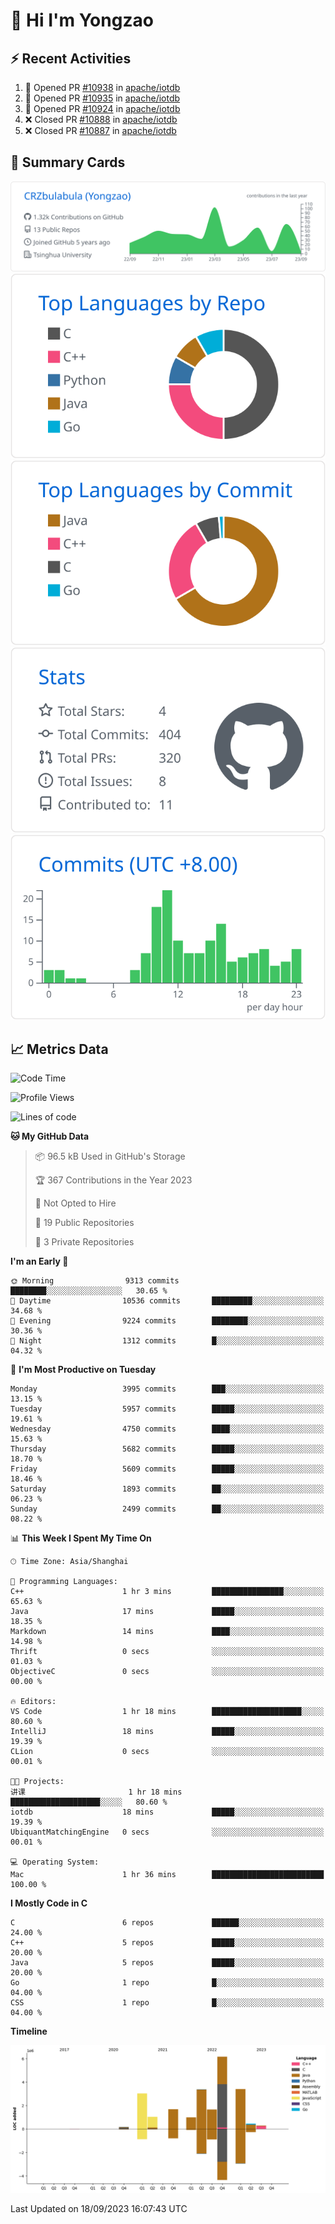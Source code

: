 # 👋 Hi I'm Yongzao

## ⚡ Recent Activities
<!--START_SECTION:activity-->
1. 💪 Opened PR [#10938](https://github.com/apache/iotdb/pull/10938) in [apache/iotdb](https://github.com/apache/iotdb)
2. 💪 Opened PR [#10935](https://github.com/apache/iotdb/pull/10935) in [apache/iotdb](https://github.com/apache/iotdb)
3. 💪 Opened PR [#10924](https://github.com/apache/iotdb/pull/10924) in [apache/iotdb](https://github.com/apache/iotdb)
4. ❌ Closed PR [#10888](https://github.com/apache/iotdb/pull/10888) in [apache/iotdb](https://github.com/apache/iotdb)
5. ❌ Closed PR [#10887](https://github.com/apache/iotdb/pull/10887) in [apache/iotdb](https://github.com/apache/iotdb)
<!--END_SECTION:activity-->

## 🎑 Summary Cards

[![](https://raw.githubusercontent.com/CRZbulabula/CRZbulabula/main/profile-summary-card-output/github/0-profile-details.svg)](https://github.com/vn7n24fzkq/github-profile-summary-cards)
[![](https://raw.githubusercontent.com/CRZbulabula/CRZbulabula/main/profile-summary-card-output/github/1-repos-per-language.svg)](https://github.com/vn7n24fzkq/github-profile-summary-cards) [![](https://raw.githubusercontent.com/CRZbulabula/CRZbulabula/main/profile-summary-card-output/github/2-most-commit-language.svg)](https://github.com/vn7n24fzkq/github-profile-summary-cards)
[![](https://raw.githubusercontent.com/CRZbulabula/CRZbulabula/main/profile-summary-card-output/github/3-stats.svg)](https://github.com/vn7n24fzkq/github-profile-summary-cards) [![](https://raw.githubusercontent.com/CRZbulabula/CRZbulabula/main/profile-summary-card-output/github/4-productive-time.svg)](https://github.com/vn7n24fzkq/github-profile-summary-cards)

## 📈 Metrics Data

<!--START_SECTION:waka-->
![Code Time](http://img.shields.io/badge/Code%20Time-305%20hrs%2050%20mins-blue)

![Profile Views](http://img.shields.io/badge/Profile%20Views-6-blue)

![Lines of code](https://img.shields.io/badge/From%20Hello%20World%20I%27ve%20Written-22.2%20million%20lines%20of%20code-blue)

**🐱 My GitHub Data** 

> 📦 96.5 kB Used in GitHub's Storage 
 > 
> 🏆 367 Contributions in the Year 2023
 > 
> 🚫 Not Opted to Hire
 > 
> 📜 19 Public Repositories 
 > 
> 🔑 3 Private Repositories 
 > 
**I'm an Early 🐤** 

```text
🌞 Morning                9313 commits        ████████░░░░░░░░░░░░░░░░░   30.65 % 
🌆 Daytime                10536 commits       █████████░░░░░░░░░░░░░░░░   34.68 % 
🌃 Evening                9224 commits        ████████░░░░░░░░░░░░░░░░░   30.36 % 
🌙 Night                  1312 commits        █░░░░░░░░░░░░░░░░░░░░░░░░   04.32 % 
```
📅 **I'm Most Productive on Tuesday** 

```text
Monday                   3995 commits        ███░░░░░░░░░░░░░░░░░░░░░░   13.15 % 
Tuesday                  5957 commits        █████░░░░░░░░░░░░░░░░░░░░   19.61 % 
Wednesday                4750 commits        ████░░░░░░░░░░░░░░░░░░░░░   15.63 % 
Thursday                 5682 commits        █████░░░░░░░░░░░░░░░░░░░░   18.70 % 
Friday                   5609 commits        █████░░░░░░░░░░░░░░░░░░░░   18.46 % 
Saturday                 1893 commits        ██░░░░░░░░░░░░░░░░░░░░░░░   06.23 % 
Sunday                   2499 commits        ██░░░░░░░░░░░░░░░░░░░░░░░   08.22 % 
```


📊 **This Week I Spent My Time On** 

```text
🕑︎ Time Zone: Asia/Shanghai

💬 Programming Languages: 
C++                      1 hr 3 mins         ████████████████░░░░░░░░░   65.63 % 
Java                     17 mins             █████░░░░░░░░░░░░░░░░░░░░   18.35 % 
Markdown                 14 mins             ████░░░░░░░░░░░░░░░░░░░░░   14.98 % 
Thrift                   0 secs              ░░░░░░░░░░░░░░░░░░░░░░░░░   01.03 % 
ObjectiveC               0 secs              ░░░░░░░░░░░░░░░░░░░░░░░░░   00.00 % 

🔥 Editors: 
VS Code                  1 hr 18 mins        ████████████████████░░░░░   80.60 % 
IntelliJ                 18 mins             █████░░░░░░░░░░░░░░░░░░░░   19.39 % 
CLion                    0 secs              ░░░░░░░░░░░░░░░░░░░░░░░░░   00.01 % 

🐱‍💻 Projects: 
讲课                       1 hr 18 mins        ████████████████████░░░░░   80.60 % 
iotdb                    18 mins             █████░░░░░░░░░░░░░░░░░░░░   19.39 % 
UbiquantMatchingEngine   0 secs              ░░░░░░░░░░░░░░░░░░░░░░░░░   00.01 % 

💻 Operating System: 
Mac                      1 hr 36 mins        █████████████████████████   100.00 % 
```

**I Mostly Code in C** 

```text
C                        6 repos             ██████░░░░░░░░░░░░░░░░░░░   24.00 % 
C++                      5 repos             █████░░░░░░░░░░░░░░░░░░░░   20.00 % 
Java                     5 repos             █████░░░░░░░░░░░░░░░░░░░░   20.00 % 
Go                       1 repo              █░░░░░░░░░░░░░░░░░░░░░░░░   04.00 % 
CSS                      1 repo              █░░░░░░░░░░░░░░░░░░░░░░░░   04.00 % 
```



**Timeline**

![Lines of Code chart](https://raw.githubusercontent.com/CRZbulabula/CRZbulabula/main/assets/bar_graph.png)


 Last Updated on 18/09/2023 16:07:43 UTC
<!--END_SECTION:waka-->

